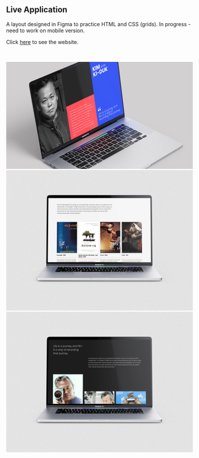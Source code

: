 ## Live Application

A layout designed in Figma to practice HTML and CSS (grids). In progress - need to work on mobile version. 


Click [here](https://marzena-w.github.io/kimkiduk/) to see the website.

<br/>

![the Bean Crew](./images/kimkiduk-1.jpg)
![the Bean Crew](./images/kimkiduk-2.jpg)
![the Bean Crew](./images/kimkiduk-3.jpg)

<br/>